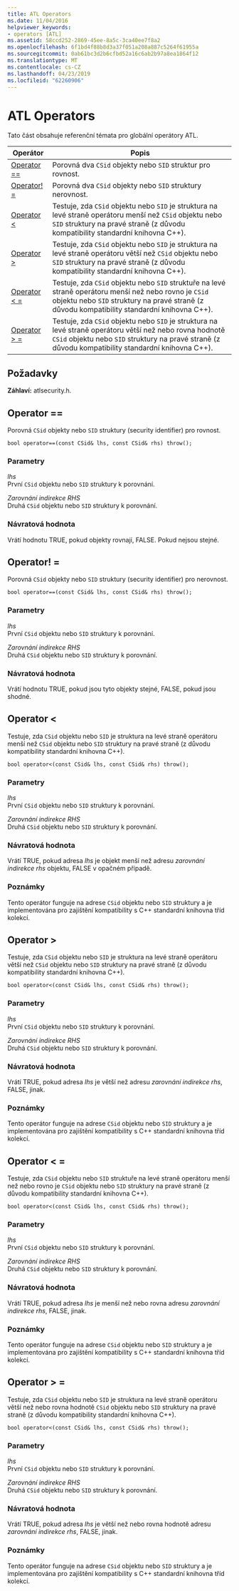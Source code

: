 ```yaml
---
title: ATL Operators
ms.date: 11/04/2016
helpviewer_keywords:
- operators [ATL]
ms.assetid: 58ccd252-2869-45ee-8a5c-3ca40ee7f8a2
ms.openlocfilehash: 6f1bd4f88b8d3a37f051a208a887c5264f61955a
ms.sourcegitcommit: 0ab61bc3d2b6cfbd52a16c6ab2b97a8ea1864f12
ms.translationtype: MT
ms.contentlocale: cs-CZ
ms.lasthandoff: 04/23/2019
ms.locfileid: "62260906"
---
```

# <a name="atl-operators"></a>ATL Operators

Tato část obsahuje referenční témata pro globální operátory ATL.

|Operátor|Popis|
|--------------|-----------------|
|[Operator ==](#operator_eq_eq)|Porovná dva `CSid` objekty nebo `SID` struktur pro rovnost.|
|[Operator! =](#operator_neq)|Porovná dva `CSid` objekty nebo `SID` struktury nerovnost.|
|[Operator <](#operator_lt)|Testuje, zda `CSid` objektu nebo `SID` je struktura na levé straně operátoru menší než `CSid` objektu nebo `SID` struktury na pravé straně (z důvodu kompatibility standardní knihovna C++).|
|[Operator >](#operator_gt)|Testuje, zda `CSid` objektu nebo `SID` je struktura na levé straně operátoru větší než `CSid` objektu nebo `SID` struktury na pravé straně (z důvodu kompatibility standardní knihovna C++).|
|[Operator < =](#operator_lt__eq)|Testuje, zda `CSid` objektu nebo `SID` struktuře na levé straně operátoru menší než nebo rovno je `CSid` objektu nebo `SID` struktury na pravé straně (z důvodu kompatibility standardní knihovna C++).|
|[Operator > =](#operator_gt__eq)|Testuje, zda `CSid` objektu nebo `SID` je struktura na levé straně operátoru větší než nebo rovna hodnotě `CSid` objektu nebo `SID` struktury na pravé straně (z důvodu kompatibility standardní knihovna C++).|

## <a name="requirements"></a>Požadavky

**Záhlaví:** atlsecurity.h.

##  <a name="operator_eq_eq"></a>  Operator ==

Porovná `CSid` objekty nebo `SID` struktury (security identifier) pro rovnost.

```
bool operator==(const CSid& lhs, const CSid& rhs) throw();
```

### <a name="parameters"></a>Parametry

*lhs*<br/>
První `CSid` objektu nebo `SID` struktury k porovnání.

*Zarovnání indirekce RHS*<br/>
Druhá `CSid` objektu nebo `SID` struktury k porovnání.

### <a name="return-value"></a>Návratová hodnota

Vrátí hodnotu TRUE, pokud objekty rovnají, FALSE. Pokud nejsou stejné.

##  <a name="operator_neq"></a>  Operator! =

Porovná `CSid` objekty nebo `SID` struktury (security identifier) pro nerovnost.

```
bool operator==(const CSid& lhs, const CSid& rhs) throw();
```

### <a name="parameters"></a>Parametry

*lhs*<br/>
První `CSid` objektu nebo `SID` struktury k porovnání.

*Zarovnání indirekce RHS*<br/>
Druhá `CSid` objektu nebo `SID` struktury k porovnání.

### <a name="return-value"></a>Návratová hodnota

Vrátí hodnotu TRUE, pokud jsou tyto objekty stejné, FALSE, pokud jsou shodné.

##  <a name="operator_lt"></a>  Operator <

Testuje, zda `CSid` objektu nebo `SID` je struktura na levé straně operátoru menší než `CSid` objektu nebo `SID` struktury na pravé straně (z důvodu kompatibility standardní knihovna C++).

```
bool operator<(const CSid& lhs, const CSid& rhs) throw();
```

### <a name="parameters"></a>Parametry

*lhs*<br/>
První `CSid` objektu nebo `SID` struktury k porovnání.

*Zarovnání indirekce RHS*<br/>
Druhá `CSid` objektu nebo `SID` struktury k porovnání.

### <a name="return-value"></a>Návratová hodnota

Vrátí TRUE, pokud adresa *lhs* je objekt menší než adresu *zarovnání indirekce rhs* objektu, FALSE v opačném případě.

### <a name="remarks"></a>Poznámky

Tento operátor funguje na adrese `CSid` objektu nebo `SID` struktury a je implementována pro zajištění kompatibility s C++ standardní knihovna tříd kolekcí.

##  <a name="operator_gt"></a>  Operator >

Testuje, zda `CSid` objektu nebo `SID` je struktura na levé straně operátoru větší než `CSid` objektu nebo `SID` struktury na pravé straně (z důvodu kompatibility standardní knihovna C++).

```
bool operator<(const CSid& lhs, const CSid& rhs) throw();
```

### <a name="parameters"></a>Parametry

*lhs*<br/>
První `CSid` objektu nebo `SID` struktury k porovnání.

*Zarovnání indirekce RHS*<br/>
Druhá `CSid` objektu nebo `SID` struktury k porovnání.

### <a name="return-value"></a>Návratová hodnota

Vrátí TRUE, pokud adresa *lhs* je větší než adresu *zarovnání indirekce rhs*, FALSE, jinak.

### <a name="remarks"></a>Poznámky

Tento operátor funguje na adrese `CSid` objektu nebo `SID` struktury a je implementována pro zajištění kompatibility s C++ standardní knihovna tříd kolekcí.

##  <a name="operator_lt__eq"></a>  Operator < =

Testuje, zda `CSid` objektu nebo `SID` struktuře na levé straně operátoru menší než nebo rovno je `CSid` objektu nebo `SID` struktury na pravé straně (z důvodu kompatibility standardní knihovna C++).

```
bool operator<(const CSid& lhs, const CSid& rhs) throw();
```

### <a name="parameters"></a>Parametry

*lhs*<br/>
První `CSid` objektu nebo `SID` struktury k porovnání.

*Zarovnání indirekce RHS*<br/>
Druhá `CSid` objektu nebo `SID` struktury k porovnání.

### <a name="return-value"></a>Návratová hodnota

Vrátí TRUE, pokud adresa *lhs* je menší než nebo rovna adresu *zarovnání indirekce rhs*, FALSE, jinak.

### <a name="remarks"></a>Poznámky

Tento operátor funguje na adrese `CSid` objektu nebo `SID` struktury a je implementována pro zajištění kompatibility s C++ standardní knihovna tříd kolekcí.

##  <a name="operator_gt__eq"></a>  Operator > =

Testuje, zda `CSid` objektu nebo `SID` je struktura na levé straně operátoru větší než nebo rovna hodnotě `CSid` objektu nebo `SID` struktury na pravé straně (z důvodu kompatibility standardní knihovna C++).

```
bool operator<(const CSid& lhs, const CSid& rhs) throw();
```

### <a name="parameters"></a>Parametry

*lhs*<br/>
První `CSid` objektu nebo `SID` struktury k porovnání.

*Zarovnání indirekce RHS*<br/>
Druhá `CSid` objektu nebo `SID` struktury k porovnání.

### <a name="return-value"></a>Návratová hodnota

Vrátí TRUE, pokud adresa *lhs* je větší než nebo rovna hodnotě adresu *zarovnání indirekce rhs*, FALSE, jinak.

### <a name="remarks"></a>Poznámky

Tento operátor funguje na adrese `CSid` objektu nebo `SID` struktury a je implementována pro zajištění kompatibility s C++ standardní knihovna tříd kolekcí.
